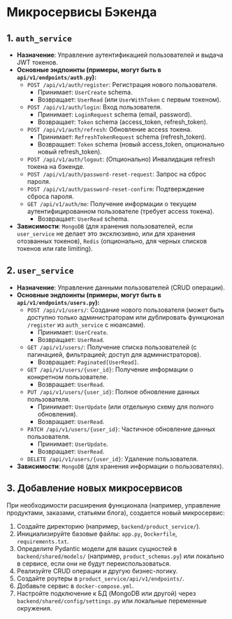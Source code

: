 # Микросервисы Бэкенда

## 1. `auth_service`

*   **Назначение**: Управление аутентификацией пользователей и выдача JWT токенов.
*   **Основные эндпоинты (примеры, могут быть в `api/v1/endpoints/auth.py`):**
    *   `POST /api/v1/auth/register`: Регистрация нового пользователя.
        *   Принимает: `UserCreate` schema.
        *   Возвращает: `UserRead` (или `UserWithToken` с первым токеном).
    *   `POST /api/v1/auth/login`: Вход пользователя.
        *   Принимает: `LoginRequest` schema (email, password).
        *   Возвращает: `Token` schema (access_token, refresh_token).
    *   `POST /api/v1/auth/refresh`: Обновление access токена.
        *   Принимает: `RefreshTokenRequest` schema (refresh_token).
        *   Возвращает: `Token` schema (новый access_token, опционально новый refresh_token).
    *   `POST /api/v1/auth/logout`: (Опционально) Инвалидация refresh токена на бэкенде.
    *   `POST /api/v1/auth/password-reset-request`: Запрос на сброс пароля.
    *   `POST /api/v1/auth/password-reset-confirm`: Подтверждение сброса пароля.
    *   `GET /api/v1/auth/me`: Получение информации о текущем аутентифицированном пользователе (требует access токена).
        *   Возвращает: `UserRead` schema.
*   **Зависимости**: `MongoDB` (для хранения пользователей, если `user_service` не делает это эксклюзивно, или для хранения отозванных токенов), `Redis` (опционально, для черных списков токенов или rate limiting).

## 2. `user_service`

*   **Назначение**: Управление данными пользователей (CRUD операции).
*   **Основные эндпоинты (примеры, могут быть в `api/v1/endpoints/users.py`):**
    *   `POST /api/v1/users/`: Создание нового пользователя (может быть доступно только администраторам или дублировать функционал `/register` из `auth_service` с нюансами).
        *   Принимает: `UserCreate`.
        *   Возвращает: `UserRead`.
    *   `GET /api/v1/users/`: Получение списка пользователей (с пагинацией, фильтрацией; доступ для администраторов).
        *   Возвращает: `Paginated[UserRead]`.
    *   `GET /api/v1/users/{user_id}`: Получение информации о конкретном пользователе.
        *   Возвращает: `UserRead`.
    *   `PUT /api/v1/users/{user_id}`: Полное обновление данных пользователя.
        *   Принимает: `UserUpdate` (или отдельную схему для полного обновления).
        *   Возвращает: `UserRead`.
    *   `PATCH /api/v1/users/{user_id}`: Частичное обновление данных пользователя.
        *   Принимает: `UserUpdate`.
        *   Возвращает: `UserRead`.
    *   `DELETE /api/v1/users/{user_id}`: Удаление пользователя.
*   **Зависимости**: `MongoDB` (для хранения информации о пользователях).

## 3. Добавление новых микросервисов

При необходимости расширения функционала (например, управление продуктами, заказами, статьями блога), создается новый микросервис:

1.  Создайте директорию (например, `backend/product_service/`).
2.  Инициализируйте базовые файлы: `app.py`, `Dockerfile`, `requirements.txt`.
3.  Определите Pydantic модели для ваших сущностей в `backend/shared/models/` (например, `product_schemas.py`) или локально в сервисе, если они не будут переиспользоваться.
4.  Реализуйте CRUD операции и другую бизнес-логику.
5.  Создайте роутеры в `product_service/api/v1/endpoints/`.
6.  Добавьте сервис в `docker-compose.yml`.
7.  Настройте подключение к БД (MongoDB или другой) через `backend/shared/config/settings.py` или локальные переменные окружения. 